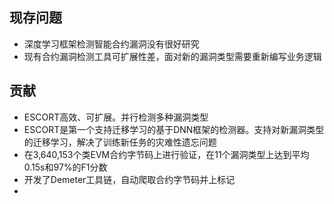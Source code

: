 ## 现存问题
- 深度学习框架检测智能合约漏洞没有很好研究
- 现有合约漏洞检测工具可扩展性差，面对新的漏洞类型需要重新编写业务逻辑

## 贡献
- ESCORT高效、可扩展。并行检测多种漏洞类型
- ESCORT是第一个支持迁移学习的基于DNN框架的检测器。支持对新漏洞类型的迁移学习，解决了训练新任务的灾难性遗忘问题
- 在3,640,153个类EVM合约字节码上进行验证，在11个漏洞类型上达到平均0.15s和97%的F1分数
- 开发了Demeter工具链，自动爬取合约字节码并上标记
- 
